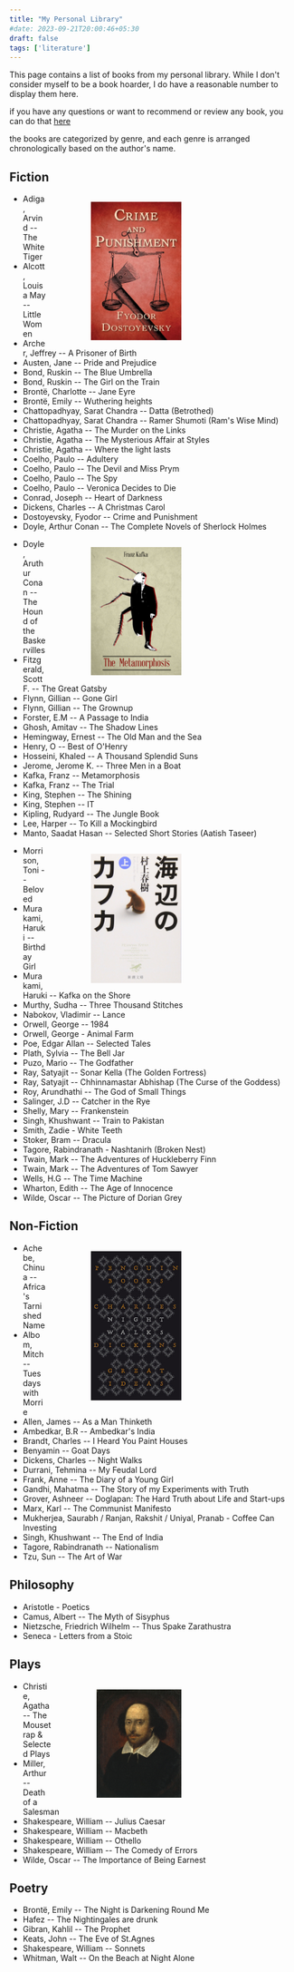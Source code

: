 ```yaml
---
title: "My Personal Library"
#date: 2023-09-21T20:00:46+05:30
draft: false
tags: ['literature']
---
```


This page contains a list of books from my personal library. While I don't consider myself to be a book hoarder, I do have a reasonable number to display them here.

if you have any questions or want to recommend or review any book, you can do that [here](/contact)
 
the books are categorized by genre, and each genre is arranged chronologically based on the author's name. 


## Fiction

<figure style="float: right; margin-left: 80px; margin-right: 200px; margin-bottom: 10px; width:160px"> <img src="/library/crime-and-punishment.png"></figure>

- Adiga, Arvind -- The White Tiger
- Alcott, Louisa May -- Little Women
- Archer, Jeffrey -- A Prisoner of Birth     
- Austen, Jane -- Pride and Prejudice
- Bond, Ruskin -- The Blue Umbrella
- Bond, Ruskin -- The Girl on the Train
- Brontë, Charlotte -- Jane Eyre
- Brontë, Emily -- Wuthering heights
- Chattopadhyay, Sarat Chandra -- Datta (Betrothed)
- Chattopadhyay, Sarat Chandra -- Ramer Shumoti (Ram's Wise Mind)
- Christie, Agatha -- The Murder on the Links 
- Christie, Agatha -- The Mysterious Affair at Styles
- Christie, Agatha -- Where the light lasts 
- Coelho, Paulo -- Adultery 
- Coelho, Paulo -- The Devil and Miss Prym
- Coelho, Paulo -- The Spy
- Coelho, Paulo -- Veronica Decides to Die
- Conrad, Joseph -- Heart of Darkness
- Dickens, Charles -- A Christmas Carol
- Dostoyevsky, Fyodor -- Crime and Punishment
- Doyle, Arthur Conan -- The Complete Novels of Sherlock Holmes


<figure style="float: right; margin-left: 80px; margin-right: 200px; margin-bottom: 10px; width:160px"> <img src="/library/the-metamorphosis.jpg"></figure>


- Doyle, Aruthur Conan -- The Hound of the Baskervilles
- Fitzgerald, Scott F. -- The Great Gatsby
- Flynn, Gillian -- Gone Girl
- Flynn, Gillian -- The Grownup
- Forster, E.M -- A Passage to India
- Ghosh, Amitav -- The Shadow Lines
- Hemingway, Ernest -- The Old Man and the Sea
- Henry, O -- Best of O'Henry
- Hosseini, Khaled -- A Thousand Splendid Suns
- Jerome, Jerome K. -- Three Men in a Boat
- Kafka, Franz -- Metamorphosis
- Kafka, Franz -- The Trial
- King, Stephen -- The Shining
- King, Stephen -- IT
- Kipling, Rudyard -- The Jungle Book
- Lee, Harper -- To Kill a Mockingbird
- Manto, Saadat Hasan -- Selected Short Stories (Aatish Taseer)

<figure style="float: right; margin-left: 80px; margin-right: 200px; margin-bottom: 10px; width:160px"> <img src="/library/kafka-on-the-shore.jpg"></figure>

- Morrison, Toni -- Beloved
- Murakami, Haruki -- Birthday Girl
- Murakami, Haruki -- Kafka on the Shore
- Murthy, Sudha -- Three Thousand Stitches
- Nabokov, Vladimir -- Lance
- Orwell, George -- 1984
- Orwell, George - Animal Farm
- Poe, Edgar Allan -- Selected Tales
- Plath, Sylvia -- The Bell Jar
- Puzo, Mario -- The Godfather
- Ray, Satyajit -- Sonar Kella (The Golden Fortress)
- Ray, Satyajit -- Chhinnamastar Abhishap (The Curse of the Goddess)
- Roy, Arundhathi -- The God of Small Things
- Salinger, J.D -- Catcher in the Rye
- Shelly, Mary -- Frankenstein
- Singh, Khushwant -- Train to Pakistan
- Smith, Zadie - White Teeth
- Stoker, Bram -- Dracula
- Tagore, Rabindranath - Nashtanirh (Broken Nest)
- Twain, Mark -- The Adventures of Huckleberry Finn
- Twain, Mark -- The Adventures of Tom Sawyer
- Wells, H.G -- The Time Machine
- Wharton, Edith -- The Age of Innocence
- Wilde, Oscar -- The Picture of Dorian Grey



## Non-Fiction

<figure style="float: right; margin-left: 80px; margin-right: 200px; margin-bottom: 10px; width:160px"> <img src="/library/night-walks.jpg"></figure>


- Achebe, Chinua -- Africa's Tarnished Name
- Albom, Mitch -- Tuesdays with Morrie
- Allen, James -- As a Man Thinketh
- Ambedkar, B.R -- Ambedkar's India
- Brandt, Charles -- I Heard You Paint Houses
- Benyamin -- Goat Days
- Dickens, Charles -- Night Walks
- Durrani, Tehmina -- My Feudal Lord
- Frank, Anne -- The Diary of a Young Girl 
- Gandhi, Mahatma -- The Story of my Experiments with Truth
- Grover, Ashneer -- Doglapan: The Hard Truth about Life and Start-ups
- Marx, Karl -- The Communist Manifesto
- Mukherjea, Saurabh / Ranjan, Rakshit / Uniyal, Pranab - Coffee Can Investing
- Singh, Khushwant -- The End of India
- Tagore, Rabindranath -- Nationalism
- Tzu, Sun -- The Art of War


## Philosophy

- Aristotle - Poetics
- Camus, Albert -- The Myth of Sisyphus
- Nietzsche, Friedrich Wilhelm -- Thus Spake Zarathustra
- Seneca - Letters from a Stoic

## Plays 

<figure style="float: right; margin-left: 80px; margin-right: 200px; margin-bottom: 10px; width:150px"> <img src="/library/william-shakespeare.jpg"></figure>

- Christie, Agatha -- The Mousetrap & Selected Plays
- Miller, Arthur -- Death of a Salesman
- Shakespeare, William -- Julius Caesar
- Shakespeare, William -- Macbeth
- Shakespeare, William -- Othello
- Shakespeare, William -- The Comedy of Errors
- Wilde, Oscar -- The Importance of Being Earnest


## Poetry 

- Brontë, Emily -- The Night is Darkening Round Me
- Hafez -- The Nightingales are drunk
- Gibran, Kahlil -- The Prophet
- Keats, John -- The Eve of St.Agnes
- Shakespeare, William -- Sonnets
- Whitman, Walt -- On the Beach at Night Alone



